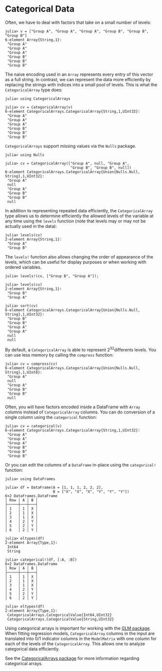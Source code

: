 # Categorical Data

Often, we have to deal with factors that take on a small number of levels:

```jldoctest categorical
julia> v = ["Group A", "Group A", "Group A", "Group B", "Group B", "Group B"]
6-element Array{String,1}:
 "Group A"
 "Group A"
 "Group A"
 "Group B"
 "Group B"
 "Group B"

```

The naive encoding used in an `Array` represents every entry of this vector as a full string. In contrast, we can represent the data more efficiently by replacing the strings with indices into a small pool of levels. This is what the `CategoricalArray` type does:

```jldoctest categorical
julia> using CategoricalArrays

julia> cv = CategoricalArray(v)
6-element CategoricalArrays.CategoricalArray{String,1,UInt32}:
 "Group A"
 "Group A"
 "Group A"
 "Group B"
 "Group B"
 "Group B"

```

`CategoricalArrays` support missing values via the `Nulls` package.

```jldoctest categorical
julia> using Nulls

julia> cv = CategoricalArray(["Group A", null, "Group A",
                              "Group B", "Group B", null])
6-element CategoricalArrays.CategoricalArray{Union{Nulls.Null, String},1,UInt32}:
 "Group A"
 null
 "Group A"
 "Group B"
 "Group B"
 null
```

In addition to representing repeated data efficiently, the `CategoricalArray` type allows us to determine efficiently the allowed levels of the variable at any time using the `levels` function (note that levels may or may not be actually used in the data):

```jldoctest categorical
julia> levels(cv)
2-element Array{String,1}:
 "Group A"
 "Group B"

```

The `levels!` function also allows changing the order of appearance of the levels, which can be useful for display purposes or when working with ordered variables.

```jldoctest categorical
julia> levels!(cv, ["Group B", "Group A"]);

julia> levels(cv)
2-element Array{String,1}:
 "Group B"
 "Group A"

julia> sort(cv)
6-element CategoricalArrays.CategoricalArray{Union{Nulls.Null, String},1,UInt32}:
 "Group B"
 "Group B"
 "Group A"
 "Group A"
 null
 null

```

By default, a `CategoricalArray` is able to represent 2<sup>32</sup>differents levels. You can use less memory by calling the `compress` function:

```jldoctest categorical
julia> cv = compress(cv)
6-element CategoricalArrays.CategoricalArray{Union{Nulls.Null, String},1,UInt8}:
 "Group A"
 null
 "Group A"
 "Group B"
 "Group B"
 null

```

Often, you will have factors encoded inside a DataFrame with `Array` columns instead of `CategoricalArray` columns. You can do conversion of a single column using the `categorical` function:

```jldoctest categorical
julia> cv = categorical(v)
6-element CategoricalArrays.CategoricalArray{String,1,UInt32}:
 "Group A"
 "Group A"
 "Group A"
 "Group B"
 "Group B"
 "Group B"

```

Or you can edit the columns of a `DataFrame` in-place using the `categorical!` function:

```jldoctest categorical
julia> using DataFrames

julia> df = DataFrame(A = [1, 1, 1, 2, 2, 2],
                      B = ["X", "X", "X", "Y", "Y", "Y"])
6×2 DataFrames.DataFrame
│ Row │ A │ B │
├─────┼───┼───┤
│ 1   │ 1 │ X │
│ 2   │ 1 │ X │
│ 3   │ 1 │ X │
│ 4   │ 2 │ Y │
│ 5   │ 2 │ Y │
│ 6   │ 2 │ Y │

julia> eltypes(df)
2-element Array{Type,1}:
 Int64
 String

julia> categorical!(df, [:A, :B])
6×2 DataFrames.DataFrame
│ Row │ A │ B │
├─────┼───┼───┤
│ 1   │ 1 │ X │
│ 2   │ 1 │ X │
│ 3   │ 1 │ X │
│ 4   │ 2 │ Y │
│ 5   │ 2 │ Y │
│ 6   │ 2 │ Y │

julia> eltypes(df)
2-element Array{Type,1}:
 CategoricalArrays.CategoricalValue{Int64,UInt32}
 CategoricalArrays.CategoricalValue{String,UInt32}

```

Using categorical arrays is important for working with the [GLM package](https://github.com/JuliaStats/GLM.jl). When fitting regression models, `CategoricalArray` columns in the input are translated into 0/1 indicator columns in the `ModelMatrix` with one column for each of the levels of the `CategoricalArray`. This allows one to analyze categorical data efficiently.

See the [CategoricalArrays package](https://github.com/JuliaData/CategoricalArrays.jl) for more information regarding categorical arrays.

